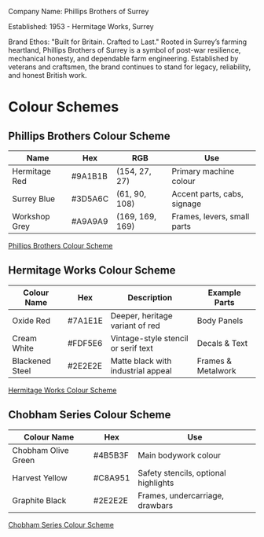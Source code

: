 Company Name: Phillips Brothers of Surrey

Established: 1953 - Hermitage Works, Surrey

Brand Ethos:
"Built for Britain. Crafted to Last."
Rooted in Surrey’s farming heartland, Phillips Brothers of Surrey is a symbol of post-war resilience, mechanical honesty, and dependable farm engineering. Established by veterans and craftsmen, the brand continues to stand for legacy, reliability, and honest British work.

# Colour Schemes

## Phillips Brothers Colour Scheme

| Name          | Hex     | RGB             | Use                         | 
| ------------- | ------- | --------------- | --------------------------- | 
| Hermitage Red	| #9A1B1B	| (154, 27, 27) 	| Primary machine colour      | 
| Surrey Blue 	| #3D5A6C	| (61, 90, 108) 	| Accent parts, cabs, signage | 
| Workshop Grey	| #A9A9A9	| (169, 169, 169)	| Frames, levers, small parts | 

[Phillips Brothers Colour Scheme](Img/ColourScheme-PhillipsBrothers.png) 

## Hermitage Works Colour Scheme

| Colour Name     | Hex     | Description                         | Example Parts      |
| --------------- | ------- | ----------------------------------- | ------------------ | 
| Oxide Red       | #7A1E1E | Deeper, heritage variant of red     | Body Panels        | 
| Cream White     | #FDF5E6 | Vintage-style stencil or serif text | Decals & Text      | 
| Blackened Steel | #2E2E2E | Matte black with industrial appeal  | Frames & Metalwork | 

[Hermitage Works Colour Scheme](Img/ColourScheme-HermitageWorks.png) 

## Chobham Series Colour Scheme

| Colour Name           | Hex     | Use                                  |
| --------------------- | ------- | ------------------------------------ |
| Chobham Olive Green   | #4B5B3F | Main bodywork colour                 | 
| Harvest Yellow        | #C8A951 | Safety stencils, optional highlights |
| Graphite Black        | #2E2E2E | Frames, undercarriage, drawbars      | 

[Chobham Series Colour Scheme](Img/ColourScheme-ChobhamSeries.png) 
 
